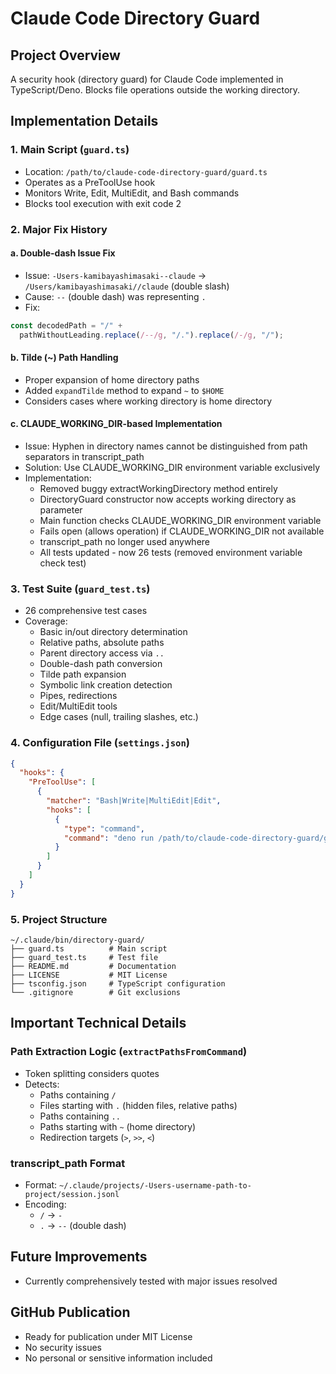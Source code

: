 # Claude Code Directory Guard

## Project Overview

A security hook (directory guard) for Claude Code implemented in
TypeScript/Deno. Blocks file operations outside the working directory.

## Implementation Details

### 1. Main Script (`guard.ts`)

- Location: `/path/to/claude-code-directory-guard/guard.ts`
- Operates as a PreToolUse hook
- Monitors Write, Edit, MultiEdit, and Bash commands
- Blocks tool execution with exit code 2

### 2. Major Fix History

#### a. Double-dash Issue Fix

- Issue: `-Users-kamibayashimasaki--claude` → `/Users/kamibayashimasaki//claude`
  (double slash)
- Cause: `--` (double dash) was representing `.`
- Fix:

```typescript
const decodedPath = "/" +
  pathWithoutLeading.replace(/--/g, "/.").replace(/-/g, "/");
```

#### b. Tilde (~) Path Handling

- Proper expansion of home directory paths
- Added `expandTilde` method to expand `~` to `$HOME`
- Considers cases where working directory is home directory

#### c. CLAUDE_WORKING_DIR-based Implementation

- Issue: Hyphen in directory names cannot be distinguished from path separators
  in transcript_path
- Solution: Use CLAUDE_WORKING_DIR environment variable exclusively
- Implementation:
  - Removed buggy extractWorkingDirectory method entirely
  - DirectoryGuard constructor now accepts working directory as parameter
  - Main function checks CLAUDE_WORKING_DIR environment variable
  - Fails open (allows operation) if CLAUDE_WORKING_DIR not available
  - transcript_path no longer used anywhere
  - All tests updated - now 26 tests (removed environment variable check test)

### 3. Test Suite (`guard_test.ts`)

- 26 comprehensive test cases
- Coverage:
  - Basic in/out directory determination
  - Relative paths, absolute paths
  - Parent directory access via `..`
  - Double-dash path conversion
  - Tilde path expansion
  - Symbolic link creation detection
  - Pipes, redirections
  - Edit/MultiEdit tools
  - Edge cases (null, trailing slashes, etc.)

### 4. Configuration File (`settings.json`)

```json
{
  "hooks": {
    "PreToolUse": [
      {
        "matcher": "Bash|Write|MultiEdit|Edit",
        "hooks": [
          {
            "type": "command",
            "command": "deno run /path/to/claude-code-directory-guard/guard.ts"
          }
        ]
      }
    ]
  }
}
```

### 5. Project Structure

```
~/.claude/bin/directory-guard/
├── guard.ts          # Main script
├── guard_test.ts     # Test file
├── README.md         # Documentation
├── LICENSE           # MIT License
├── tsconfig.json     # TypeScript configuration
└── .gitignore        # Git exclusions
```

## Important Technical Details

### Path Extraction Logic (`extractPathsFromCommand`)

- Token splitting considers quotes
- Detects:
  - Paths containing `/`
  - Files starting with `.` (hidden files, relative paths)
  - Paths containing `..`
  - Paths starting with `~` (home directory)
  - Redirection targets (`>`, `>>`, `<`)

### transcript_path Format

- Format: `~/.claude/projects/-Users-username-path-to-project/session.jsonl`
- Encoding:
  - `/` → `-`
  - `.` → `--` (double dash)

## Future Improvements

- Currently comprehensively tested with major issues resolved

## GitHub Publication

- Ready for publication under MIT License
- No security issues
- No personal or sensitive information included

